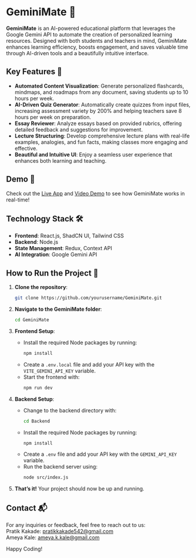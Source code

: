 # GeminiMate 🌟

**GeminiMate** is an AI-powered educational platform that leverages the Google Gemini API to automate the creation of personalized learning resources. Designed with both students and teachers in mind, GeminiMate enhances learning efficiency, boosts engagement, and saves valuable time through AI-driven tools and a beautifully intuitive interface.

## Key Features 🚀

- **Automated Content Visualization**: Generate personalized flashcards, mindmaps, and roadmaps from any document, saving students up to 10 hours per week.
- **AI-Driven Quiz Generator**: Automatically create quizzes from input files, increasing assessment variety by 200% and helping teachers save 8 hours per week on preparation.
- **Essay Reviewer**: Analyze essays based on provided rubrics, offering detailed feedback and suggestions for improvement.
- **Lecture Structuring**: Develop comprehensive lecture plans with real-life examples, analogies, and fun facts, making classes more engaging and effective.
- **Beautiful and Intuitive UI**: Enjoy a seamless user experience that enhances both learning and teaching.

## Demo 🎥

Check out the [Live App](https://geminimate.netlify.app/) and [Video Demo](https://www.youtube.com/watch?v=7PrmN6dN5rA&t=7s) to see how GeminiMate works in real-time!

## Technology Stack 🛠️

- **Frontend**: React.js, ShadCN UI, Tailwind CSS
- **Backend**: Node.js
- **State Management**: Redux, Context API
- **AI Integration**: Google Gemini API

## How to Run the Project 🚀

1. **Clone the repository**:
    ```bash
    git clone https://github.com/yourusername/GeminiMate.git
    ```

2. **Navigate to the GeminiMate folder**:
    ```bash
    cd GeminiMate
    ```

3. **Frontend Setup**:
   - Install the required Node packages by running:
     ```bash
     npm install
     ```
   - Create a `.env.local` file and add your API key with the `VITE_GEMINI_API_KEY` variable.
   - Start the frontend with:
     ```bash
     npm run dev
     ```

4. **Backend Setup**:
   - Change to the backend directory with:
     ```bash
     cd Backend
     ```
   - Install the required Node packages by running:
     ```bash
     npm install
     ```
   - Create a `.env` file and add your API key with the `GEMINI_API_KEY` variable.
   - Run the backend server using:
     ```bash
     node src/index.js
     ```

6. **That’s it!** Your project should now be up and running.

## Contact 📬

For any inquiries or feedback, feel free to reach out to us:  
Pratik Kakade: [pratikkakade542@gmail.com](mailto:pratikkakade542@gmail.com)  
Ameya Kale: [ameya.k.kale@gmail.com](mailto:ameya.k.kale@gmail.com)

Happy Coding!
